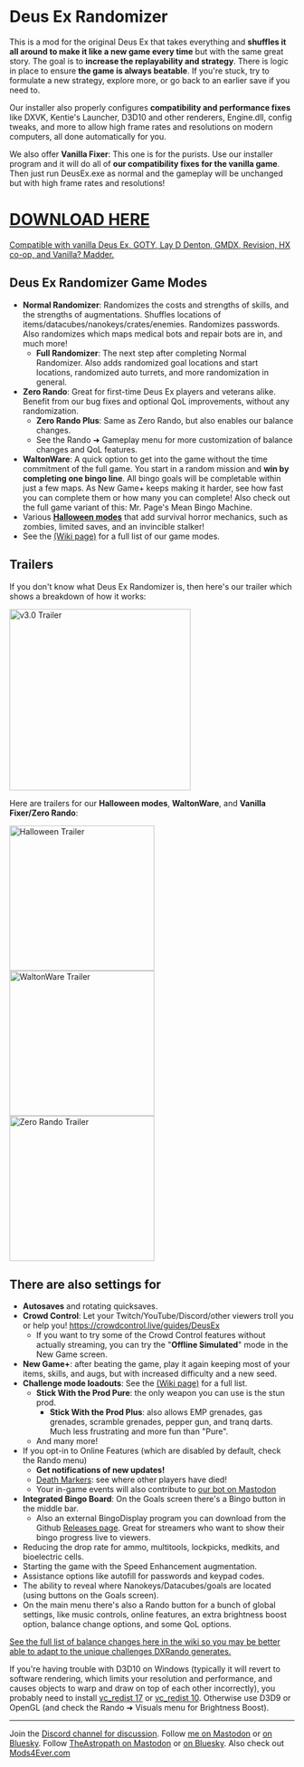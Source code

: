 # Deus Ex Randomizer

This is a mod for the original Deus Ex that takes everything and **shuffles it all around to make it like a new game every time** but with the same great story. The goal is to **increase the replayability and strategy**. There is logic in place to ensure **the game is always beatable**. If you're stuck, try to formulate a new strategy, explore more, or go back to an earlier save if you need to.

Our installer also properly configures **compatibility and performance fixes** like DXVK, Kentie's Launcher, D3D10 and other renderers, Engine.dll, config tweaks, and more to allow high frame rates and resolutions on modern computers, all done automatically for you.

We also offer **Vanilla Fixer**: This one is for the purists. Use our installer program and it will do all of **our compatibility fixes for the vanilla game**. Then just run DeusEx.exe as normal and the gameplay will be unchanged but with high frame rates and resolutions!

# [DOWNLOAD HERE](https://mods4ever.com/)

[Compatible with vanilla Deus Ex, GOTY, Lay D Denton, GMDX, Revision, HX co-op, and Vanilla? Madder.](https://mods4ever.com/)

## Deus Ex Randomizer Game Modes
  - **Normal Randomizer**: Randomizes the costs and strengths of skills, and the strengths of augmentations. Shuffles locations of items/datacubes/nanokeys/crates/enemies. Randomizes passwords. Also randomizes which maps medical bots and repair bots are in, and much more!
    - **Full Randomizer**: The next step after completing Normal Randomizer. Also adds randomized goal locations and start locations, randomized auto turrets, and more randomization in general.
  - **Zero Rando**: Great for first-time Deus Ex players and veterans alike. Benefit from our bug fixes and optional QoL improvements, without any randomization.
    - **Zero Rando Plus**: Same as Zero Rando, but also enables our balance changes.
    - See the Rando ➜ Gameplay menu for more customization of balance changes and QoL features.
  - **WaltonWare**: A quick option to get into the game without the time commitment of the full game. You start in a random mission and **win by completing one bingo line**. All bingo goals will be completable within just a few maps. As New Game+ keeps making it harder, see how fast you can complete them or how many you can complete! Also check out the full game variant of this: Mr. Page's Mean Bingo Machine.
  - Various [**Halloween modes**](https://www.youtube.com/watch?v=FbzNkWJXZ1o) that add survival horror mechanics, such as zombies, limited saves, and an invincible stalker!
  - See the [(Wiki page)](https://github.com/Die4Ever/deus-ex-randomizer/wiki/Game-Modes) for a full list of our game modes.

## Trailers

If you don't know what Deus Ex Randomizer is, then here's our trailer which shows a breakdown of how it works:

<a href="https://www.youtube.com/watch?v=V3mTcG6xeq4&list=PLZIQTa_kwZhBksj7UzcahPiRaHk87fWch&index=1" target="_blank">
<img src="https://img.youtube.com/vi/V3mTcG6xeq4/maxresdefault.jpg" alt="v3.0 Trailer" width="320"/></a>

Here are trailers for our **Halloween modes**, **WaltonWare**, and **Vanilla Fixer/Zero Rando**:

<a href="https://www.youtube.com/watch?v=FbzNkWJXZ1o&list=PLZIQTa_kwZhBksj7UzcahPiRaHk87fWch&index=1" target="_blank">
<img src="https://github.com/user-attachments/assets/d92bea02-55a3-462d-ac5f-45e3d56a7497" alt="Halloween Trailer" width="256"/></a> <a href="https://www.youtube.com/watch?v=XjTGcj8wmoM&list=PLZIQTa_kwZhBksj7UzcahPiRaHk87fWch&index=1" target="_blank">
<img src="https://github.com/Die4Ever/deus-ex-randomizer/assets/30947252/25e46939-3694-40f9-beec-20196183fcfd" alt="WaltonWare Trailer" width="256"/></a> <a href="https://www.youtube.com/watch?v=ksoj1QMoGIc&list=PLZIQTa_kwZhBksj7UzcahPiRaHk87fWch&index=1" target="_blank">
<img src="https://img.youtube.com/vi/ksoj1QMoGIc/maxresdefault.jpg" alt="Zero Rando Trailer" width="256"/></a>

## There are also settings for
- **Autosaves** and rotating quicksaves.
- **Crowd Control**: Let your Twitch/YouTube/Discord/other viewers troll you or help you! https://crowdcontrol.live/guides/DeusEx
    - If you want to try some of the Crowd Control features without actually streaming, you can try the "**Offline Simulated**" mode in the New Game screen.
- **New Game+**: after beating the game, play it again keeping most of your items, skills, and augs, but with increased difficulty and a new seed.
- **Challenge mode loadouts**: See the [(Wiki page)](https://github.com/Die4Ever/deus-ex-randomizer/wiki/Loadouts) for a full list.
    - **Stick With the Prod Pure**: the only weapon you can use is the stun prod.
        - **Stick With the Prod Plus**: also allows EMP grenades, gas grenades, scramble grenades, pepper gun, and tranq darts.<br>Much less frustrating and more fun than "Pure".
    - And many more!
- If you opt-in to Online Features (which are disabled by default, check the Rando menu)
  - **Get notifications of new updates!**
  - [Death Markers](https://github.com/Die4Ever/deus-ex-randomizer/wiki/Death-Markers): see where other players have died!
  - Your in-game events will also contribute to [our bot on Mastodon](https://mastodon.social/@DXRandoActivity)
- **Integrated Bingo Board**: On the Goals screen there's a Bingo button in the middle bar.
  - Also an external BingoDisplay program you can download from the Github [Releases page](https://github.com/Die4Ever/deus-ex-randomizer/releases/latest). Great for streamers who want to show their bingo progress live to viewers.
- Reducing the drop rate for ammo, multitools, lockpicks, medkits, and bioelectric cells.
- Starting the game with the Speed Enhancement augmentation.
- Assistance options like autofill for passwords and keypad codes.
- The ability to reveal where Nanokeys/Datacubes/goals are located (using buttons on the Goals screen).
- On the main menu there's also a Rando button for a bunch of global settings, like music controls, online features, an extra brightness boost option, balance change options, and some QoL options.

[See the full list of balance changes here in the wiki so you may be better able to adapt to the unique challenges DXRando generates.](https://github.com/Die4Ever/deus-ex-randomizer/wiki/Balance-Changes)

If you're having trouble with D3D10 on Windows (typically it will revert to software rendering, which limits your resolution and performance, and causes objects to warp and draw on top of each other incorrectly), you probably need to install [vc_redist 17](https://aka.ms/vs/17/release/vc_redist.x64.exe) or [vc_redist 10](http://download.microsoft.com/download/C/6/D/C6D0FD4E-9E53-4897-9B91-836EBA2AACD3/vcredist_x86.exe). Otherwise use D3D9 or OpenGL (and check the Rando ➜ Visuals menu for Brightness Boost).

---

Join the [Discord channel for discussion](https://discord.gg/daQVyAp2ds). Follow [me on Mastodon](https://mastodon.gamedev.place/@Die4ever) or [on Bluesky](https://bsky.app/profile/Die4ever.mastodon.gamedev.place.ap.brid.gy). Follow [TheAstropath on Mastodon](https://mstdn.ca/@theastropath) or [on Bluesky](https://bsky.app/profile/theastropath.mstdn.ca.ap.brid.gy). Also check out [Mods4Ever.com](https://mods4ever.com)
